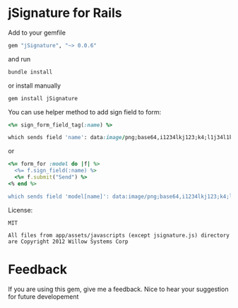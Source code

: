 jSignature for Rails
==========

Add to your gemfile 
``` ruby
gem "jSignature", "~> 0.0.6"
```

and run

``` ruby
bundle install
```

or install manually

``` ruby
gem install jSignature
```




You can use helper method to add sign field to form:

``` ruby
<%= sign_form_field_tag(:name) %>

which sends field 'name': data:image/png;base64,i1234lkj123;k4;l1j34l1kj3j... 
```
or
``` ruby
<%= form_for :model do |f| %>
  <%= f.sign_field(:name) %>
  <%= f.submit("Send") %>
<% end %>

which sends field 'model[name]': data:image/png;base64,i1234lkj123;k4;l1j34l1kj3j... 
```

License:
```
MIT

All files from app/assets/javascripts (except jsignature.js) directory are Copyright 2012 Willow Systems Corp
```

Feedback
==========
If you are using this gem, give me a feedback. Nice to hear your suggestion for future developement
